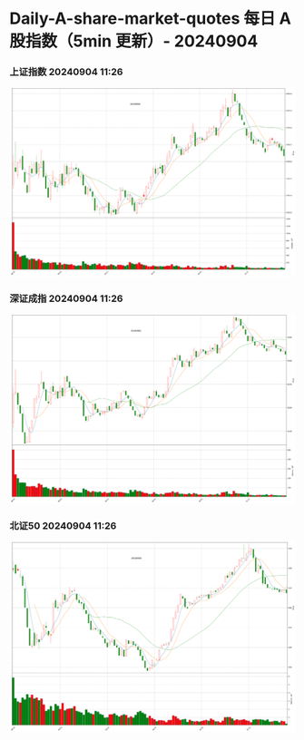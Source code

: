 
# Daily-A-share-market-quotes 每日 A 股指数（5min 更新）- 20240904

### 上证指数 20240904 11:26
![](./fig/2024/9/20240904-sh000001.png)

### 深证成指 20240904 11:26
![](./fig/2024/9/20240904-sz399001.png)

### 北证50 20240904 11:26
![](./fig/2024/9/20240904-bj899050.png)
